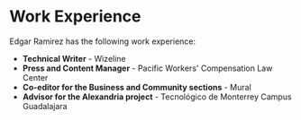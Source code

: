# Work Experience
Edgar Ramirez has the following work experience:

- **Technical Writer** - Wizeline 
- **Press and Content Manager** - Pacific Workers' Compensation Law Center
- **Co-editor for the Business and Community sections** - Mural 
- **Advisor for the Alexandria project** - Tecnológico de Monterrey Campus Guadalajara
